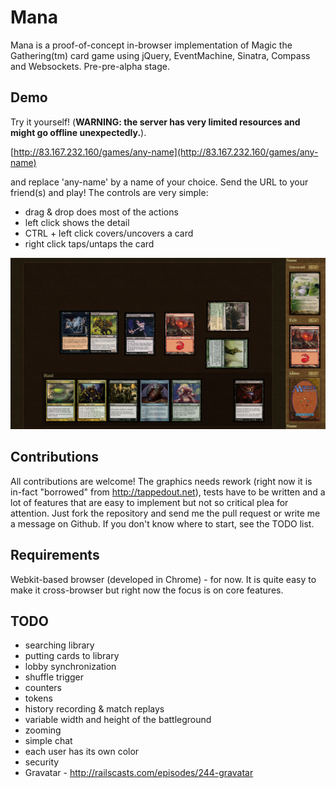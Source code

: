 # Mana

Mana is a proof-of-concept in-browser implementation of Magic the Gathering(tm) card game using jQuery, EventMachine, Sinatra, Compass and Websockets. Pre-pre-alpha stage.


## Demo

Try it yourself! (__WARNING: the server has very limited resources and might go offline unexpectedly.__).

[http://83.167.232.160/games/any-name](http://83.167.232.160/games/any-name)

and replace 'any-name' by a name of your choice. Send the URL to your friend(s) and play! The controls are very simple:

 - drag & drop does most of the actions
 - left click shows the detail
 - CTRL + left click covers/uncovers a card
 - right click taps/untaps the card

![Screenshot](https://github.com/HakubJozak/mana/raw/master/screenshots/1.png)

## Contributions

All contributions are welcome! The graphics needs rework (right now it is in-fact "borrowed" from http://tappedout.net), tests have to be written and a lot of features that are easy to implement but not so critical plea for attention. Just fork the repository and send me the pull request or write me a message on Github. If you don't know where to start, see the TODO list.

## Requirements

Webkit-based browser (developed in Chrome) - for now. It is quite easy to make it cross-browser but right now the focus is on core features.

## TODO

 - searching library
 - putting cards to library
 - lobby synchronization
 - shuffle trigger
 - counters
 - tokens
 - history recording & match replays
 - variable width and height of the battleground
 - zooming
 - simple chat
 - each user has its own color
 - security
 - Gravatar - http://railscasts.com/episodes/244-gravatar



